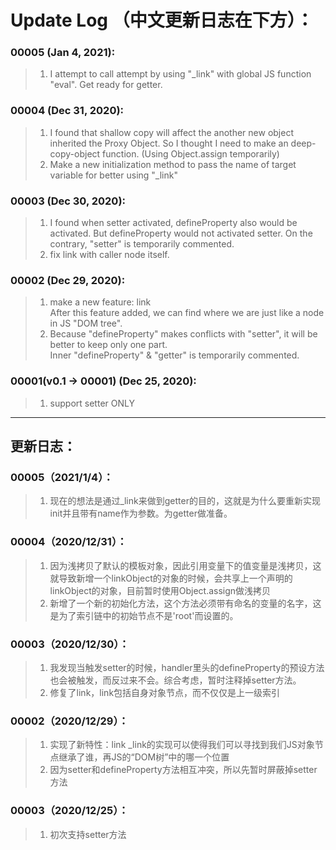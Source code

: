 # Update Log （中文更新日志在下方）：

### 00005 (Jan 4, 2021):
> 1. I attempt to call attempt by using "_link" with global JS function "eval". Get ready for getter.
### 00004 (Dec 31, 2020):
> 1. I found that shallow copy will affect the another new object inherited the Proxy Object. So I thought I need to make an deep-copy-object function. (Using Object.assign temporarily)
> 2. Make a new initialization method to pass the name of target variable for better using "_link"

### 00003 (Dec 30, 2020):
> 1. I found when setter activated, defineProperty also would be activated. But defineProperty would not activated setter.
On the contrary, "setter" is temporarily commented.
> 2. fix link with caller node itself.

### 00002 (Dec 29, 2020):
> 1. make a new feature: link  
   After this feature added, we can find where we are just like a node in JS "DOM tree".
> 2. Because "defineProperty" makes conflicts with "setter", it will be better to keep only one part.  
Inner "defineProperty" & "getter" is temporarily commented.

### 00001(v0.1 -> 00001) (Dec 25, 2020): 
> 1. support setter ONLY

---
## 更新日志：

### 00005（2021/1/4）：
> 1. 现在的想法是通过_link来做到getter的目的，这就是为什么要重新实现init并且带有name作为参数。为getter做准备。
### 00004（2020/12/31）：
> 1. 因为浅拷贝了默认的模板对象，因此引用变量下的值变量是浅拷贝，这就导致新增一个linkObject的对象的时候，会共享上一个声明的linkObject的对象，目前暂时使用Object.assign做浅拷贝
> 2. 新增了一个新的初始化方法，这个方法必须带有命名的变量的名字，这是为了索引链中的初始节点不是'root'而设置的。
### 00003（2020/12/30）：
> 1. 我发现当触发setter的时候，handler里头的defineProperty的预设方法也会被触发，而反过来不会。综合考虑，暂时注释掉setter方法。
> 2. 修复了link，link包括自身对象节点，而不仅仅是上一级索引

### 00002（2020/12/29）：
> 1. 实现了新特性：link
   _link的实现可以使得我们可以寻找到我们JS对象节点继承了谁，再JS的“DOM树”中的哪一个位置
> 2. 因为setter和defineProperty方法相互冲突，所以先暂时屏蔽掉setter方法

### 00003（2020/12/25）：
> 1. 初次支持setter方法
